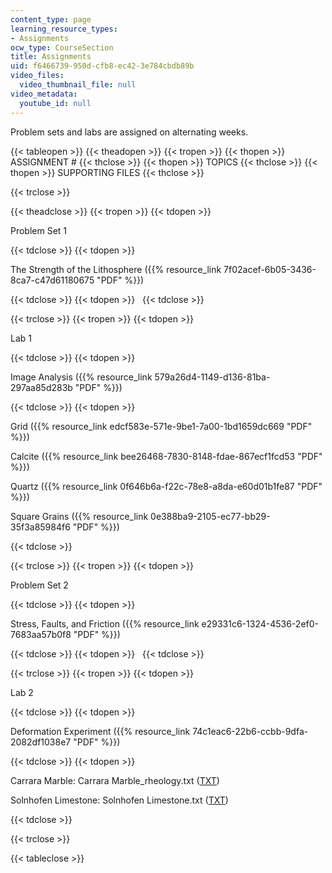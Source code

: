 ```yaml
---
content_type: page
learning_resource_types:
- Assignments
ocw_type: CourseSection
title: Assignments
uid: f6466739-950d-cfb8-ec42-3e784cbdb89b
video_files:
  video_thumbnail_file: null
video_metadata:
  youtube_id: null
---
```


Problem sets and labs are assigned on alternating weeks.

{{< tableopen >}}
{{< theadopen >}}
{{< tropen >}}
{{< thopen >}}
ASSIGNMENT #
{{< thclose >}}
{{< thopen >}}
TOPICS
{{< thclose >}}
{{< thopen >}}
SUPPORTING FILES
{{< thclose >}}

{{< trclose >}}

{{< theadclose >}}
{{< tropen >}}
{{< tdopen >}}


Problem Set 1


{{< tdclose >}}
{{< tdopen >}}


The Strength of the Lithosphere ({{% resource_link 7f02acef-6b05-3436-8ca7-c47d61180675 "PDF" %}})


{{< tdclose >}}
{{< tdopen >}}
 
{{< tdclose >}}

{{< trclose >}}
{{< tropen >}}
{{< tdopen >}}


Lab 1


{{< tdclose >}}
{{< tdopen >}}


Image Analysis ({{% resource_link 579a26d4-1149-d136-81ba-297aa85d283b "PDF" %}})


{{< tdclose >}}
{{< tdopen >}}


Grid ({{% resource_link edcf583e-571e-9be1-7a00-1bd1659dc669 "PDF" %}})

Calcite ({{% resource_link bee26468-7830-8148-fdae-867ecf1fcd53 "PDF" %}})

Quartz ({{% resource_link 0f646b6a-f22c-78e8-a8da-e60d01b1fe87 "PDF" %}})

Square Grains ({{% resource_link 0e388ba9-2105-ec77-bb29-35f3a85984f6 "PDF" %}})


{{< tdclose >}}

{{< trclose >}}
{{< tropen >}}
{{< tdopen >}}


Problem Set 2


{{< tdclose >}}
{{< tdopen >}}


Stress, Faults, and Friction ({{% resource_link e29331c6-1324-4536-2ef0-7683aa57b0f8 "PDF" %}})


{{< tdclose >}}
{{< tdopen >}}
 
{{< tdclose >}}

{{< trclose >}}
{{< tropen >}}
{{< tdopen >}}


Lab 2


{{< tdclose >}}
{{< tdopen >}}


Deformation Experiment ({{% resource_link 74c1eac6-22b6-ccbb-9dfa-2082df1038e7 "PDF" %}})


{{< tdclose >}}
{{< tdopen >}}


Carrara Marble: Carrara Marble\_rheology.txt ([TXT](/courses/earth-atmospheric-and-planetary-sciences/12-524-mechanical-properties-of-rocks-fall-2005/assignments/CarraraMarble_rheology.txt))

Solnhofen Limestone: Solnhofen Limestone.txt ([TXT](/courses/earth-atmospheric-and-planetary-sciences/12-524-mechanical-properties-of-rocks-fall-2005/assignments/SolnhofenLimestone.txt))


{{< tdclose >}}

{{< trclose >}}

{{< tableclose >}}